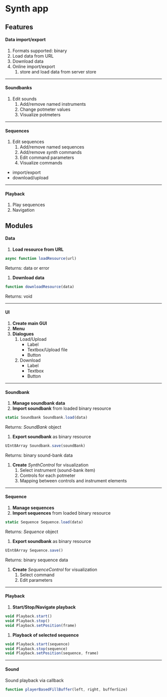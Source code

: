 # Synth app

## Features
#### Data import/export
1. Formats supported: binary
1. Load data from URL
1. Download data
1. Online import/export
    1. store and load data from server store
---

#### Soundbanks
1. Edit sounds
    1. Add/remove named instruments
    1. Change potmeter values
    1. Visualize potmeters
---

#### Sequences
1. Edit sequences
    1. Add/remove named sequences
    1. Add/remove _synth_ commands
    1. Edit command parameters
    1. Visualize commands
 - import/export
 - download/upload
---
#### Playback
1. Play sequences
1. Navigation

## Modules

#### Data
1. __Load resource from URL__
``` JavaScript
async function loadResource(url)
```
Returns: data or error

1. __Download data__
``` JavaScript
function downloadResource(data)
```
Returns: void

---
#### UI
1. __Create main GUI__
1. __Menu__
1. __Dialogues__
    1. Load/Upload
        - Label
        - Textbox/Upload file
        - Button
    2. Download
        - Label
        - Textbox
        - Button
---
#### Soundbank
1. __Manage soundbank data__
1. __Import soundbank__ from loaded binary resource
``` JavaScript
static Soundbank Soundbank.load(data)
```
Returns: _SoundBank_ object

1. __Export soundbank__ as binary resource
``` JavaScript
UInt8Array Soundbank.save(soundBank)
```
Returns: binary sound-bank data

1. __Create__ _SynthControl_ for visualization
    1. Select instrument (sound-bank item)
    1. Controls for each potmeter
    1. Mapping between controls and instrument elements
---

#### Sequence
1. __Manage sequences__
1. __Import sequences__ from loaded binary resource
``` JavaScript
static Sequence Sequence.load(data)
```
Returns: _Sequence_ object

1. __Export soundbank__ as binary resource
``` JavaScript
UInt8Array Sequence.save()
```
Returns: binary sequence data

1. __Create__ _SequenceControl_ for visualization
    1. Select command
    1. Edit parameters
---

#### Playback
1. __Start/Stop/Navigate playback__
``` JavaScript
void Playback.start()
void Playback.stop()
void Playback.setPosition(frame)
```
1. __Playback of selected sequence__
``` JavaScript
void Playback.start(sequence)
void Playback.stop(sequence)
void Playback.setPosition(sequence, frame)
```
---

#### Sound
Sound playback via callback
``` JavaScript
function playerBasedFillBuffer(left, right, bufferSize)
```
